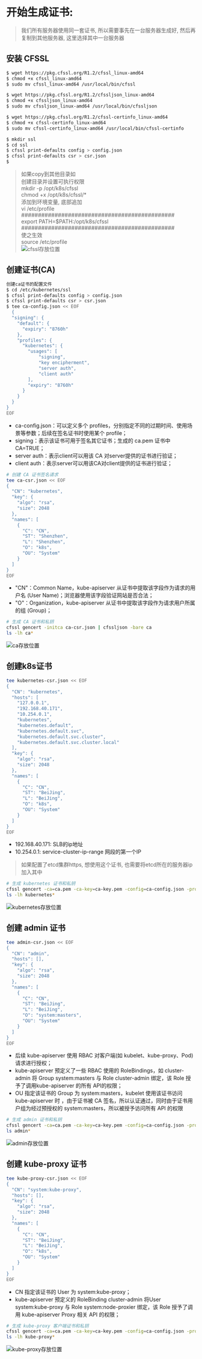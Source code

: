 # 开始生成证书:

> 我们所有服务器使用同一套证书, 所以需要事先在一台服务器生成好, 然后再复制到其他服务器, 这里选择其中一台服务器

## 安装 CFSSL
```bash
$ wget https://pkg.cfssl.org/R1.2/cfssl_linux-amd64
$ chmod +x cfssl_linux-amd64
$ sudo mv cfssl_linux-amd64 /usr/local/bin/cfssl

$ wget https://pkg.cfssl.org/R1.2/cfssljson_linux-amd64
$ chmod +x cfssljson_linux-amd64
$ sudo mv cfssljson_linux-amd64 /usr/local/bin/cfssljson

$ wget https://pkg.cfssl.org/R1.2/cfssl-certinfo_linux-amd64
$ chmod +x cfssl-certinfo_linux-amd64
$ sudo mv cfssl-certinfo_linux-amd64 /usr/local/bin/cfssl-certinfo

$ mkdir ssl
$ cd ssl
$ cfssl print-defaults config > config.json
$ cfssl print-defaults csr > csr.json
$
```
> 如果copy到其他目录如  <br/>
> 创建目录并设置可执行权限  <br/>
> mkdir -p /opt/k8s/cfssl  <br/>
> chmod +x /opt/k8s/cfssl/*  <br/>
> 添加到环境变量, 底部追加  <br/>
> vi /etc/profile  <br/>
> ##############################################  <br/>
> export PATH=$PATH:/opt/k8s/cfssl  <br/>
> ##############################################  <br/>
> 使之生效  <br/>
> source /etc/profile  <br/>
![cfssl存放位置](./images/cfssl.png)
## 创建证书(CA)
```bash
创建ca证书的配置文件
$ cd /etc/kubernetes/ssl
$ cfssl print-defaults config > config.json
$ cfssl print-defaults csr > csr.json
$ tee ca-config.json << EOF
  {
  "signing": {
    "default": {
      "expiry": "8760h"
    },
    "profiles": {
      "kubernetes": {
        "usages": [
            "signing",
            "key encipherment",
            "server auth",
            "client auth"
        ],
        "expiry": "8760h"
      }
    }
  }
}
EOF
```
+ ca-config.json：可以定义多个 profiles，分别指定不同的过期时间、使用场景等参数；后续在签名证书时使用某个 profile；
+ signing：表示该证书可用于签名其它证书；生成的 ca.pem 证书中 CA=TRUE；
+ server auth：表示client可以用该 CA 对server提供的证书进行验证；
+ client auth：表示server可以用该CA对client提供的证书进行验证；
```bash
# 创建 CA 证书签名请求
tee ca-csr.json << EOF
{
  "CN": "kubernetes",
  "key": {
    "algo": "rsa",
    "size": 2048
  },
  "names": [
    {
      "C": "CN",
      "ST": "Shenzhen",
      "L": "Shenzhen",
      "O": "k8s",
      "OU": "System"
    }
  ]
}
EOF
```
+ "CN"：Common Name，kube-apiserver 从证书中提取该字段作为请求的用户名 (User Name)；浏览器使用该字段验证网站是否合法；
+ "O"：Organization，kube-apiserver 从证书中提取该字段作为请求用户所属的组 (Group)；
```bash
# 生成 CA 证书和私钥
cfssl gencert -initca ca-csr.json | cfssljson -bare ca
ls -lh ca*
```
![ca存放位置](./images/ca.png)

## 创建k8s证书
```bash
tee kubernetes-csr.json << EOF
{
  "CN": "kubernetes",
  "hosts": [
    "127.0.0.1",
    "192.168.40.171",
    "10.254.0.1",
    "kubernetes",
    "kubernetes.default",
    "kubernetes.default.svc",
    "kubernetes.default.svc.cluster",
    "kubernetes.default.svc.cluster.local"
  ],
  "key": {
    "algo": "rsa",
    "size": 2048
  },
  "names": [
    {
      "C": "CN",
      "ST": "BeiJing",
      "L": "BeiJing",
      "O": "k8s",
      "OU": "System"
    }
  ]
}
EOF
```
+ 192.168.40.171: SLB的ip地址
+ 10.254.0.1: service-cluster-ip-range 网段的第一个IP
> 如果配置了etcd集群https, 想使用这个证书, 也需要将etcd所在的服务器ip加入其中
```bash
# 生成 kubernetes 证书和私钥
cfssl gencert -ca=ca.pem -ca-key=ca-key.pem -config=ca-config.json -profile=kubernetes kubernetes-csr.json | cfssljson -bare kubernetes
ls -lh kubernetes*
```
![kubernetes存放位置](./images/k8s.png)

## 创建 admin 证书
```bash
tee admin-csr.json << EOF
{
  "CN": "admin",
  "hosts": [],
  "key": {
    "algo": "rsa",
    "size": 2048
  },
  "names": [
    {
      "C": "CN",
      "ST": "BeiJing",
      "L": "BeiJing",
      "O": "system:masters",
      "OU": "System"
    }
  ]
}
EOF
```
+ 后续 kube-apiserver 使用 RBAC 对客户端(如 kubelet、kube-proxy、Pod)请求进行授权；
+ kube-apiserver 预定义了一些 RBAC 使用的 RoleBindings，如 cluster-admin 将 Group system:masters 与 Role cluster-admin 绑定，该 Role 授予了调用kube-apiserver 的所有 API的权限；
+ OU 指定该证书的 Group 为 system:masters，kubelet 使用该证书访问 kube-apiserver 时 ，由于证书被 CA 签名，所以认证通过，同时由于证书用户组为经过预授权的 system:masters，所以被授予访问所有 API 的权限
```bash
# 生成 admin 证书和私钥
cfssl gencert -ca=ca.pem -ca-key=ca-key.pem -config=ca-config.json -profile=kubernetes admin-csr.json | cfssljson -bare admin
ls admin*
```
![admin存放位置](./images/admin.png)

## 创建 kube-proxy 证书
```bash
tee kube-proxy-csr.json << EOF
{
  "CN": "system:kube-proxy",
  "hosts": [],
  "key": {
    "algo": "rsa",
    "size": 2048
  },
  "names": [
    {
      "C": "CN",
      "ST": "BeiJing",
      "L": "BeiJing",
      "O": "k8s",
      "OU": "System"
    }
  ]
}
EOF
```
+ CN 指定该证书的 User 为 system:kube-proxy；
+ kube-apiserver 预定义的 RoleBinding cluster-admin 将User system:kube-proxy 与 Role system:node-proxier 绑定，该 Role 授予了调用 kube-apiserver Proxy 相关 API 的权限；
```bash
# 生成 kube-proxy 客户端证书和私钥
cfssl gencert -ca=ca.pem -ca-key=ca-key.pem -config=ca-config.json -profile=kubernetes  kube-proxy-csr.json | cfssljson -bare kube-proxy
ls -lh kube-proxy*
```
![kube-proxy存放位置](./images/kube-proxy.png)
